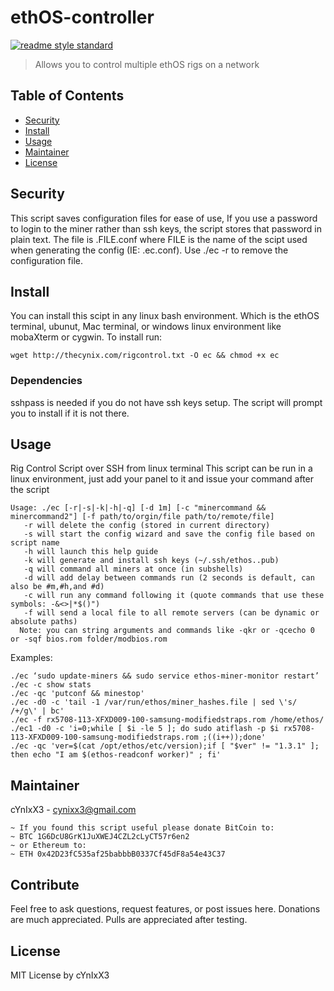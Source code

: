 # ethOS-controller

[![readme style standard](https://img.shields.io/badge/readme%20style-standard-brightgreen.svg?style=flat-square)](https://github.com/RichardLitt/standard-readme)

> Allows you to control multiple ethOS rigs on a network


## Table of Contents

- [Security](#security)
- [Install](#install)
- [Usage](#usage)
- [Maintainer](#maintainer)
- [License](#license)

## Security

This script saves configuration files for ease of use, If you use a password to login to the miner rather than ssh keys, the script stores that password in plain text. The file is .FILE.conf where FILE is the name of the scipt used when generating the config (IE: .ec.conf). Use ./ec -r to remove the configuration file.

## Install

You can install this scipt in any linux bash environment. Which is the ethOS terminal, ubunut, Mac terminal, or windows linux environment like mobaXterm or cygwin. To install run:<br>
~~~
wget http://thecynix.com/rigcontrol.txt -O ec && chmod +x ec
~~~
### Dependencies
sshpass is needed if you do not have ssh keys setup. The script will prompt you to install if it is not there.

## Usage
Rig Control Script over SSH from linux terminal
This script can be run in a linux environment, just add your panel to it and issue your command after the script<br>
~~~
Usage: ./ec [-r|-s|-k|-h|-q] [-d 1m] [-c "minercommand && minercommand2"] [-f path/to/orgin/file path/to/remote/file]
   -r will delete the config (stored in current directory)
   -s will start the config wizard and save the config file based on script name
   -h will launch this help guide
   -k will generate and install ssh keys (~/.ssh/ethos..pub)
   -q will command all miners at once (in subshells)
   -d will add delay between commands run (2 seconds is default, can also be #m,#h,and #d)
   -c will run any command following it (quote commands that use these symbols: -&<>|*$()")
   -f will send a local file to all remote servers (can be dynamic or absolute paths)
  Note: you can string arguments and commands like -qkr or -qcecho 0 or -sqf bios.rom folder/modbios.rom
~~~
Examples:
~~~
./ec ‘sudo update-miners && sudo service ethos-miner-monitor restart’
./ec -c show stats
./ec -qc 'putconf && minestop'
./ec -d0 -c 'tail -1 /var/run/ethos/miner_hashes.file | sed \'s/ /+/g\' | bc'
./ec -f rx5708-113-XFXD009-100-samsung-modifiedstraps.rom /home/ethos/
./ec1 -d0 -c 'i=0;while [ $i -le 5 ]; do sudo atiflash -p $i rx5708-113-XFXD009-100-samsung-modifiedstraps.rom ;((i++));done'
./ec -qc 'ver=$(cat /opt/ethos/etc/version);if [ "$ver" != "1.3.1" ]; then echo "I am $(ethos-readconf worker)" ; fi'
~~~

## Maintainer

cYnIxX3 - cynixx3@gmail.com
~~~
~ If you found this script useful please donate BitCoin to:
~ BTC 1G6DcU8GrK1JuXWEJ4CZL2cLyCT57r6en2
~ or Ethereum to:
~ ETH 0x42D23fC535af25babbbB0337Cf45dF8a54e43C37
~~~

## Contribute

Feel free to ask questions, request features, or post issues here. Donations are much appreciated. Pulls are appreciated after testing.

## License

MIT License by cYnIxX3
